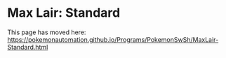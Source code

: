 # Max Lair: Standard

This page has moved here: https://pokemonautomation.github.io/Programs/PokemonSwSh/MaxLair-Standard.html

